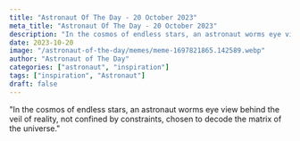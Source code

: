 ```yaml
---
title: "Astronaut Of The Day - 20 October 2023"
meta_title: "Astronaut Of The Day - 20 October 2023"
description: "In the cosmos of endless stars, an astronaut worms eye view behind the veil of reality, not confined by constraints, chosen to decode the matrix of the universe."
date: 2023-10-20
image: "/astronaut-of-the-day/memes/meme-1697821865.142589.webp"
author: "Astronaut of The Day"
categories: ["astronaut", "inspiration"]
tags: ["inspiration", "Astronaut"]
draft: false
---
```

"In the cosmos of endless stars, an astronaut worms eye view behind the veil of reality, not confined by constraints, chosen to decode the matrix of the universe."
        